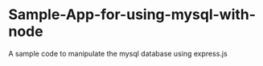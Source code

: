 # Sample-App-for-using-mysql-with-node
A sample code to manipulate the mysql database using express.js

